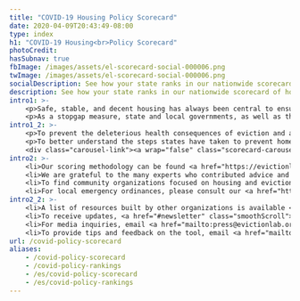 ```yaml
---
title: "COVID-19 Housing Policy Scorecard"
date: 2020-04-09T20:43:49-08:00
type: index
h1: "COVID-19 Housing<br>Policy Scorecard"
photoCredit:
hasSubnav: true
fbImage: /images/assets/el-scorecard-social-000006.png
twImage: /images/assets/el-scorecard-social-000006.png
socialDescription: See how your state ranks in our nationwide scorecard of housing policies in response to COVID-19.
description: See how your state ranks in our nationwide scorecard of housing policies in response to COVID-19.
intro1: >- 
    <p>Safe, stable, and decent housing has always been central to ensuring health and stability. Today, with the United States focused on containing the COVID-19 pandemic, the broader and longstanding issue of income and housing insecurity has quickly become paramount to the health of an entire nation.</p> 
    <p>As a stopgap measure, state and local governments, as well as the U.S. Department of Housing and Urban Development (HUD), have issued partial emergency eviction and foreclosure moratoriums to prevent families and individuals from losing their homes during the COVID-19 outbreak. These emergency measures vary greatly in form and degree of protection. While some of the moratoriums block evictions today, the vast majority still allow for widespread eviction as soon as state and federal emergency declarations expire.</p>
intro1_2: >-
    <p>To prevent the deleterious health consequences of eviction and an escalating economic crisis, states are beginning to pursue strategies to ensure safe, decent, and stable housing during and after the pandemic.</p>
    <p>To better understand the steps states have taken to prevent homelessness during and after the pandemic, the Eviction Lab and Columbia Law School’s Professor Emily Benfer have developed a policy scorecard for each state, distilling the contents of thousands of newly-released emergency orders, declarations, and legislation into a clear set of critical measures included in, and left out of, state-level pandemic responses related to eviction and housing.</p>
    <div class="carousel-link"><a wrap="false" class="scorecard-carousel carouselnext" data-slide="next" href="#carouselExampleControls">View scoring methodology,<br>resources, and more</a><div><i class="fa fa-chevron-right"></i></div></div>
intro2: >-
    <li>Our scoring methodology can be found <a href="https://evictionlab.org/covid-housing-scorecard-methods" target="_blank">here</a>.</li>
    <li>We are grateful to the many experts who contributed advice and research assistance to the scorecard. A list of contributing partners can be found <a href="/covid-housing-scorecard-methods/#acknowledgements">here</a>.</li> 
    <li>To find community organizations focused on housing and eviction in your community, visit <a href="https://justshelter.org" target="_blank">JustShelter.org</a>.</li> 
    <li>For local emergency ordinances, please consult our <a href="https://evictionlab.org/covid-eviction-policies/">policy tracker</a>.</li> 
intro2_2: >-
    <li>A list of resources built by other organizations is available <a href="/covid-housing-scorecard-methods/#outside-resources">here</a>.</li>
    <li>To receive updates, <a href="#newsletter" class="smoothScroll">add your email below</a>.</li> 
    <li>For media inquiries, email <a href="mailto:press@evictionlab.org">press@evictionlab.org</a>.</li> 
    <li>To provide tips and feedback on the tool, email <a href="mailto:info@evictionlab.org">info@evictionlab.org</a>.</li>
url: /covid-policy-scorecard
aliases:
    - /covid-policy-scorecard
    - /covid-policy-rankings
    - /es/covid-policy-scorecard
    - /es/covid-policy-rankings
---
```

